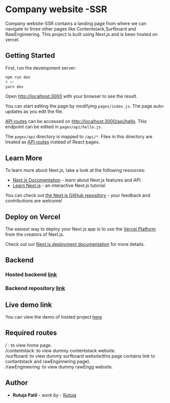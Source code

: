 # Company website -SSR

Company website-SSR contains a landing page from where we can navigate to three other pages like Contentstack,Surfboard and RawEngineering. This project is built using Next.js and is been hosted on vercel.

## Getting Started

First, run the development server:

```bash
npm run dev
# or
yarn dev
```

Open [http://localhost:3000](http://localhost:3000) with your browser to see the result.

You can start editing the page by modifying `pages/index.js`. The page auto-updates as you edit the file.

[API routes](https://nextjs.org/docs/api-routes/introduction) can be accessed on [http://localhost:3000/api/hello](http://localhost:3000/api/hello). This endpoint can be edited in `pages/api/hello.js`.

The `pages/api` directory is mapped to `/api/*`. Files in this directory are treated as [API routes](https://nextjs.org/docs/api-routes/introduction) instead of React pages.

## Learn More

To learn more about Next.js, take a look at the following resources:

- [Next.js Documentation](https://nextjs.org/docs) - learn about Next.js features and API.
- [Learn Next.js](https://nextjs.org/learn) - an interactive Next.js tutorial.

You can check out [the Next.js GitHub repository](https://github.com/vercel/next.js/) - your feedback and contributions are welcome!

## Deploy on Vercel

The easiest way to deploy your Next.js app is to use the [Vercel Platform](https://vercel.com/import?utm_medium=default-template&filter=next.js&utm_source=create-next-app&utm_campaign=create-next-app-readme) from the creators of Next.js.

Check out our [Next.js deployment documentation](https://nextjs.org/docs/deployment) for more details.

## Backend

### Hosted backend [link](https://rutuja9696.github.io/company-data/)

### Backend repository [link](https://github.com/Rutuja9696/company-data.git)

## Live demo link

You can view the demo of hosted project [here]()

## Required routes

/ : to view home page.\
/contentstack :to view dummy contentstack website.\
/surfboard :to view dummy surfboard website(this page contains link to contantstack and rawEnginnering page).\
/rawEngineering :to view dummy rawEngg website.

## Author

- **Rutuja Patil** - _work by_ - [Rutuja](https://github.com/Rutuja9696)
